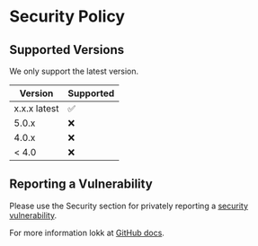 # Security Policy

## Supported Versions

We only support the latest version.

| Version        | Supported          |
| -------------- | ------------------ |
| x.x.x latest   | :white_check_mark: |
| 5.0.x          | :x:                |
| 4.0.x          | :x:                |
| < 4.0          | :x:                |

## Reporting a Vulnerability

Please use the Security section for privately reporting a [security vulnerability](https://github.com/prod3v3loper/generator-webpack-preact/security). 

For more information lokk at [GitHub docs](https://docs.github.com/en/code-security/security-advisories/guidance-on-reporting-and-writing/privately-reporting-a-security-vulnerability).
